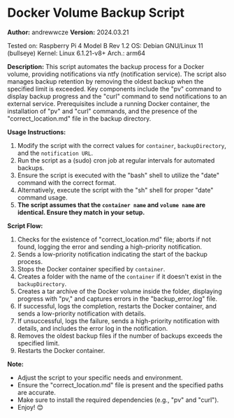 # Docker Volume Backup Script
**Author:** andrewwcze
**Version:** 2024.03.21

Tested on: Raspberry Pi 4 Model B Rev 1.2
OS: Debian GNU/Linux 11 (bullseye) 
Kernel: Linux 6.1.21-v8+
Arch.: arm64

**Description:**
This script automates the backup process for a Docker volume, providing notifications via ntfy (notification service). The script also manages backup retention by removing the oldest backup when the specified limit is exceeded. Key components include the "pv" command to display backup progress and the "curl" command to send notifications to an external service. Prerequisites include a running Docker container, the installation of "pv" and "curl" commands, and the presence of the "correct_location.md" file in the backup directory.

**Usage Instructions:**
1. Modify the script with the correct values for `container`, `backupDirectory`, and the `notification URL`.
2. Run the script as a (sudo) cron job at regular intervals for automated backups.
3. Ensure the script is executed with the "bash" shell to utilize the "date" command with the correct format.
4. Alternatively, execute the script with the "sh" shell for proper "date" command usage.
5. **The script assumes that the `container name` and `volume name` are identical. Ensure they match in your setup.**

**Script Flow:**
1. Checks for the existence of "correct_location.md" file; aborts if not found, logging the error and sending a high-priority notification.
2. Sends a low-priority notification indicating the start of the backup process.
3. Stops the Docker container specified by `container`.
4. Creates a folder with the name of the `container` if it doesn't exist in the `backupDirectory`.
5. Creates a tar archive of the Docker volume inside the folder, displaying progress with "pv," and captures errors in the "backup_error.log" file.
6. If successful, logs the completion, restarts the Docker container, and sends a low-priority notification with details.
7. If unsuccessful, logs the failure, sends a high-priority notification with details, and includes the error log in the notification.
8. Removes the oldest backup files if the number of backups exceeds the specified limit.
9. Restarts the Docker container.

**Note:** 
- Adjust the script to your specific needs and environment.
- Ensure the "correct_location.md" file is present and the specified paths are accurate.
- Make sure to install the required dependencies (e.g., "pv" and "curl").
- Enjoy! 😊
